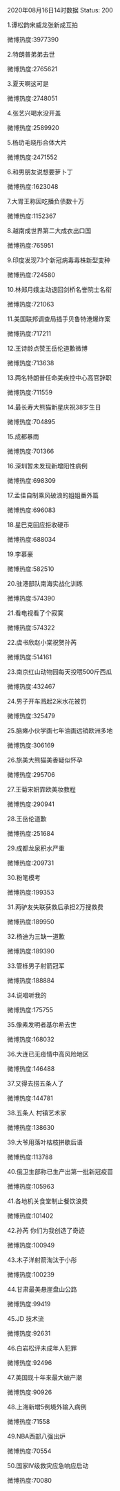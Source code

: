 2020年08月16日14时数据
Status: 200

1.谭松韵宋威龙张新成互拍

微博热度:3977390

2.特朗普弟弟去世

微博热度:2765621

3.夏天啊这可是

微博热度:2748051

4.张艺兴喝水没开盖

微博热度:2589920

5.杨玏毛晓彤合体大片

微博热度:2471552

6.和男朋友说想要萝卜丁

微博热度:1623048

7.大胃王称因吃播负债数十万

微博热度:1152367

8.越南成世界第二大成衣出口国

微博热度:765951

9.印度发现73个新冠病毒毒株新型变种

微博热度:724580

10.林郑月娥主动退回剑桥名誉院士名衔

微博热度:721063

11.美国联邦调查局插手贝鲁特港爆炸案

微博热度:717211

12.王诗龄点赞王岳伦道歉微博

微博热度:713638

13.两名特朗普任命美疾控中心高官辞职

微博热度:711559

14.最长寿大熊猫新星庆祝38岁生日

微博热度:704895

15.成都暴雨

微博热度:701366

16.深圳暂未发现新增阳性病例

微博热度:698309

17.孟佳自制乘风破浪的姐姐番外篇

微博热度:696083

18.星巴克回应拒收硬币

微博热度:688034

19.李慕豪

微博热度:582510

20.驻港部队南海实战化训练

微博热度:574390

21.看电视看了个寂寞

微博热度:574322

22.虞书欣赵小棠祝贺孙芮

微博热度:514161

23.南京红山动物园每天投喂500斤西瓜

微博热度:432467

24.男子开车溅起2米水花被罚

微博热度:325479

25.脑瘫小伙学画七年油画远销欧洲多地

微博热度:306169

26.旅美大熊猫美香疑似怀孕

微博热度:295706

27.王菊宋妍霏欧美妆教程

微博热度:290941

28.王岳伦道歉

微博热度:251684

29.成都龙泉积水严重

微博热度:209731

30.粉笔模考

微博热度:199353

31.两驴友失联获救后承担2万搜救费

微博热度:189950

32.杨迪为三缺一道歉

微博热度:189390

33.管栎男子射箭冠军

微博热度:188884

34.说唱听我的

微博热度:175755

35.像素发明者基尔希去世

微博热度:168032

36.大连已无疫情中高风险地区

微博热度:146488

37.又得去捞五条人了

微博热度:144781

38.五条人 村镇艺术家

微博热度:138630

39.大爷用落叶枯枝拼歇后语

微博热度:113788

40.俄卫生部称已生产出第一批新冠疫苗

微博热度:105963

41.各地机关食堂制止餐饮浪费

微博热度:101402

42.孙芮 你们为我创造了奇迹

微博热度:100949

43.木子洋射箭淘汰于小彤

微博热度:100239

44.甘肃最美悬崖盘山公路

微博热度:99419

45.JD 技术流

微博热度:92631

46.白岩松评未成年人犯罪

微博热度:92496

47.美国现十年来最大破产潮

微博热度:90926

48.上海新增5例境外输入病例

微博热度:71558

49.NBA西部八强出炉

微博热度:70554

50.国家Ⅳ级救灾应急响应启动

微博热度:70080

